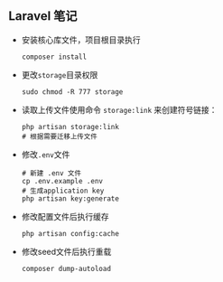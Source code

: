 ## Laravel 笔记
      
- 安装核心库文件，项目根目录执行
    ```
    composer install
    ```
- 更改`storage`目录权限
    ```
    sudo chmod -R 777 storage
    ```
- 读取上传文件使用命令 `storage:link` 来创建符号链接：
    ```
    php artisan storage:link
    # 根据需要迁移上传文件
    ```
- 修改`.env`文件
    ```
    # 新建 .env 文件
    cp .env.example .env
    # 生成application key
    php artisan key:generate
    
    ```
- 修改配置文件后执行缓存
   ```
   php artisan config:cache
   ```
- 修改seed文件后执行重载
   ```
   composer dump-autoload
   ```